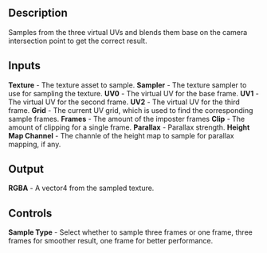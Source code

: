 ## Description
Samples from the three virtual UVs and blends them base on the camera intersection point to get the correct result.
## Inputs
**Texture** - The texture asset to sample.
**Sampler** - The texture sampler to use for sampling the texture.
**UV0** - The virtual UV for the base frame.
**UV1** - The virtual UV for the second frame.
**UV2** - The virtual UV for the third frame.
**Grid** - The current UV grid, which is used to find the corresponding sample frames.
**Frames** - The amount of the imposter frames
**Clip** - The amount of clipping for a single frame.
**Parallax** - Parallax strength.
**Height Map Channel** - The channle of the height map to sample for parallax mapping, if any.

## Output
**RGBA** - A vector4 from the sampled texture.

## Controls
**Sample Type** - Select whether to sample three frames or one frame, three frames for smoother result, one frame for better performance.
